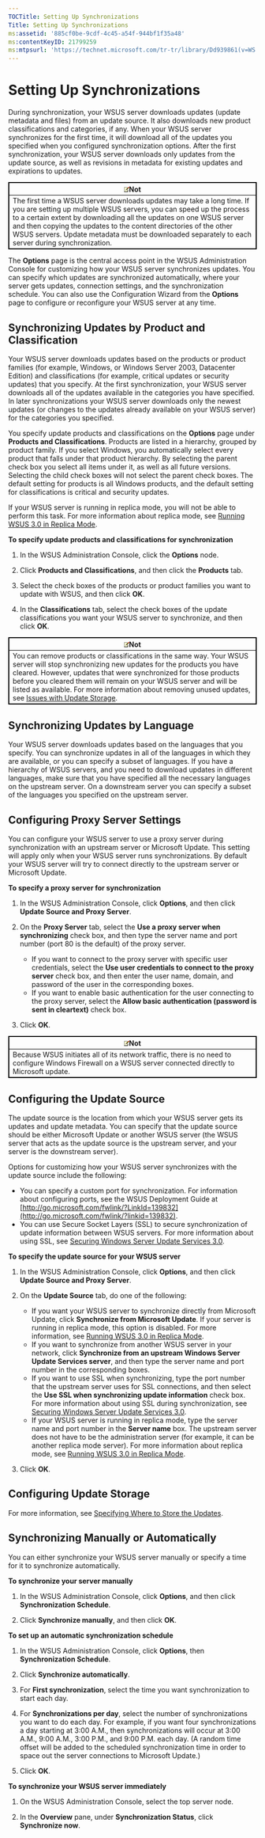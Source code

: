 ```yaml
---
TOCTitle: Setting Up Synchronizations
Title: Setting Up Synchronizations
ms:assetid: '885cf0be-9cdf-4c45-a54f-944bf1f35a48'
ms:contentKeyID: 21799259
ms:mtpsurl: 'https://technet.microsoft.com/tr-tr/library/Dd939861(v=WS.10)'
---
```


Setting Up Synchronizations
===========================

During synchronization, your WSUS server downloads updates (update metadata and files) from an update source. It also downloads new product classifications and categories, if any. When your WSUS server synchronizes for the first time, it will download all of the updates you specified when you configured synchronization options. After the first synchronization, your WSUS server downloads only updates from the update source, as well as revisions in metadata for existing updates and expirations to updates.

 
<table style="border:1px solid black;">
<colgroup>
<col width="100%" />
</colgroup>
<thead>
<tr class="header">
<th style="border:1px solid black;" ><img src="/security-updates/images/Dd939861.note(WS.10).gif" />Not</th>
</tr>
</thead>
<tbody>
<tr class="odd">
<td style="border:1px solid black;">The first time a WSUS server downloads updates may take a long time. If you are setting up multiple WSUS servers, you can speed up the process to a certain extent by downloading all the updates on one WSUS server and then copying the updates to the content directories of the other WSUS servers. Update metadata must be downloaded separately to each server during synchronization.
</td>
</tr>
</tbody>
</table>
 

The **Options** page is the central access point in the WSUS Administration Console for customizing how your WSUS server synchronizes updates. You can specify which updates are synchronized automatically, where your server gets updates, connection settings, and the synchronization schedule. You can also use the Configuration Wizard from the **Options** page to configure or reconfigure your WSUS server at any time.

Synchronizing Updates by Product and Classification
---------------------------------------------------

Your WSUS server downloads updates based on the products or product families (for example, Windows, or Windows Server 2003, Datacenter Edition) and classifications (for example, critical updates or security updates) that you specify. At the first synchronization, your WSUS server downloads all of the updates available in the categories you have specified. In later synchronizations your WSUS server downloads only the newest updates (or changes to the updates already available on your WSUS server) for the categories you specified.

You specify update products and classifications on the **Options** page under **Products and Classifications**. Products are listed in a hierarchy, grouped by product family. If you select Windows, you automatically select every product that falls under that product hierarchy. By selecting the parent check box you select all items under it, as well as all future versions. Selecting the child check boxes will not select the parent check boxes. The default setting for products is all Windows products, and the default setting for classifications is critical and security updates.

If your WSUS server is running in replica mode, you will not be able to perform this task. For more information about replica mode, see [Running WSUS 3.0 in Replica Mode](https://technet.microsoft.com/bbcd889e-3d5d-4e68-9357-fa85b4685fed).

**To specify update products and classifications for synchronization**
1.  In the WSUS Administration Console, click the **Options** node.

2.  Click **Products and Classifications**, and then click the **Products** tab.

3.  Select the check boxes of the products or product families you want to update with WSUS, and then click **OK**.

4.  In the **Classifications** tab, select the check boxes of the update classifications you want your WSUS server to synchronize, and then click **OK**.

 
<table style="border:1px solid black;">
<colgroup>
<col width="100%" />
</colgroup>
<thead>
<tr class="header">
<th style="border:1px solid black;" ><img src="/security-updates/images/Dd939861.note(WS.10).gif" />Not</th>
</tr>
</thead>
<tbody>
<tr class="odd">
<td style="border:1px solid black;">You can remove products or classifications in the same way. Your WSUS server will stop synchronizing new updates for the products you have cleared. However, updates that were synchronized for those products before you cleared them will remain on your WSUS server and will be listed as available. For more information about removing unused updates, see <a href="https://technet.microsoft.com/4615d075-9566-40b4-8336-7389d4cc0c41">Issues with Update Storage</a>.
</td>
</tr>
</tbody>
</table>
 

Synchronizing Updates by Language
---------------------------------

Your WSUS server downloads updates based on the languages that you specify. You can synchronize updates in all of the languages in which they are available, or you can specify a subset of languages. If you have a hierarchy of WSUS servers, and you need to download updates in different languages, make sure that you have specified all the necessary languages on the upstream server. On a downstream server you can specify a subset of the languages you specified on the upstream server.

Configuring Proxy Server Settings
---------------------------------

You can configure your WSUS server to use a proxy server during synchronization with an upstream server or Microsoft Update. This setting will apply only when your WSUS server runs synchronizations. By default your WSUS server will try to connect directly to the upstream server or Microsoft Update.

**To specify a proxy server for synchronization**
1.  In the WSUS Administration Console, click **Options**, and then click **Update Source and Proxy Server**.

2.  On the **Proxy Server** tab, select the **Use a proxy server when synchronizing** check box, and then type the server name and port number (port 80 is the default) of the proxy server.

    -   If you want to connect to the proxy server with specific user credentials, select the **Use user credentials to connect to the proxy server** check box, and then enter the user name, domain, and password of the user in the corresponding boxes.
    -   If you want to enable basic authentication for the user connecting to the proxy server, select the **Allow basic authentication (password is sent in cleartext)** check box.

3.  Click **OK**.

 
<table style="border:1px solid black;">
<colgroup>
<col width="100%" />
</colgroup>
<thead>
<tr class="header">
<th style="border:1px solid black;" ><img src="/security-updates/images/Dd939861.note(WS.10).gif" />Not</th>
</tr>
</thead>
<tbody>
<tr class="odd">
<td style="border:1px solid black;">Because WSUS initiates all of its network traffic, there is no need to configure Windows Firewall on a WSUS server connected directly to Microsoft update.
</td>
</tr>
</tbody>
</table>
 

Configuring the Update Source
-----------------------------

The update source is the location from which your WSUS server gets its updates and update metadata. You can specify that the update source should be either Microsoft Update or another WSUS server (the WSUS server that acts as the update source is the upstream server, and your server is the downstream server).

Options for customizing how your WSUS server synchronizes with the update source include the following:

-   You can specify a custom port for synchronization. For information about configuring ports, see the WSUS Deployment Guide at [http://go.microsoft.com/fwlink/?LinkId=139832](http://go.microsoft.com/fwlink/?linkid=139832).
-   You can use Secure Socket Layers (SSL) to secure synchronization of update information between WSUS servers. For more information about using SSL, see [Securing Windows Server Update Services 3.0](https://technet.microsoft.com/f4338858-2e1d-4e32-96e2-2cf09d23360b).

**To specify the update source for your WSUS server**
1.  In the WSUS Administration Console, click **Options**, and then click **Update Source and Proxy Server**.

2.  On the **Update Source** tab, do one of the following:

    -   If you want your WSUS server to synchronize directly from Microsoft Update, click **Synchronize from Microsoft Update**. If your server is running in replica mode, this option is disabled. For more information, see [Running WSUS 3.0 in Replica Mode](https://technet.microsoft.com/bbcd889e-3d5d-4e68-9357-fa85b4685fed).
    -   If you want to synchronize from another WSUS server in your network, click **Synchronize from an upstream Windows Server Update Services server**, and then type the server name and port number in the corresponding boxes.
    -   If you want to use SSL when synchronizing, type the port number that the upstream server uses for SSL connections, and then select the **Use SSL when synchronizing update information** check box. For more information about using SSL during synchronization, see [Securing Windows Server Update Services 3.0](https://technet.microsoft.com/f4338858-2e1d-4e32-96e2-2cf09d23360b).
    -   If your WSUS server is running in replica mode, type the server name and port number in the **Server name** box. The upstream server does not have to be the administration server (for example, it can be another replica mode server). For more information about replica mode, see [Running WSUS 3.0 in Replica Mode](https://technet.microsoft.com/bbcd889e-3d5d-4e68-9357-fa85b4685fed).

3.  Click **OK**.

Configuring Update Storage
--------------------------

For more information, see [Specifying Where to Store the Updates](https://technet.microsoft.com/d91ad718-d826-48ce-8a6b-a8cd984b315a).

Synchronizing Manually or Automatically
---------------------------------------

You can either synchronize your WSUS server manually or specify a time for it to synchronize automatically.

**To synchronize your server manually**
1.  In the WSUS Administration Console, click **Options**, and then click **Synchronization Schedule**.

2.  Click **Synchronize manually**, and then click **OK**.

**To set up an automatic synchronization schedule**
1.  In the WSUS Administration Console, click **Options**, then **Synchronization Schedule**.

2.  Click **Synchronize automatically**.

3.  For **First synchronization**, select the time you want synchronization to start each day.

4.  For **Synchronizations per day**, select the number of synchronizations you want to do each day. For example, if you want four synchronizations a day starting at 3:00 A.M., then synchronizations will occur at 3:00 A.M., 9:00 A.M., 3:00 P.M., and 9:00 P.M. each day. (A random time offset will be added to the scheduled synchronization time in order to space out the server connections to Microsoft Update.)

5.  Click **OK**.

**To synchronize your WSUS server immediately**
1.  On the WSUS Administration Console, select the top server node.

2.  In the **Overview** pane, under **Synchronization Status**, click **Synchronize now**.
